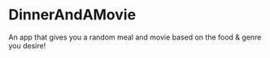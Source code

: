 # DinnerAndAMovie
An app that gives you a random meal and movie based on the food &amp; genre you desire! 
